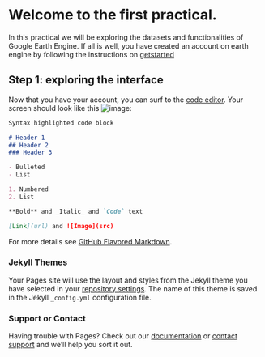 # Welcome to the first practical. 

In this practical we will be exploring the datasets and functionalities of Google Earth Engine. If all is well, you have created an account on earth engine by following the instructions on [getstarted](https://liesjacobs.github.io/WFE_practicals/)


## Step 1: exploring the interface

Now that you have your account, you can surf to the [code editor](code.earthengine.google.com/).
Your screen should look like this ![image](https://user-images.githubusercontent.com/89069805/129699267-c9c03178-f0b5-41be-83d9-96596d36e61c.png):


```markdown
Syntax highlighted code block

# Header 1
## Header 2
### Header 3

- Bulleted
- List

1. Numbered
2. List

**Bold** and _Italic_ and `Code` text

[Link](url) and ![Image](src)
```

For more details see [GitHub Flavored Markdown](https://guides.github.com/features/mastering-markdown/).

### Jekyll Themes

Your Pages site will use the layout and styles from the Jekyll theme you have selected in your [repository settings](https://github.com/liesjacobs/WFE_practicals/settings/pages). The name of this theme is saved in the Jekyll `_config.yml` configuration file.

### Support or Contact

Having trouble with Pages? Check out our [documentation](https://docs.github.com/categories/github-pages-basics/) or [contact support](https://support.github.com/contact) and we’ll help you sort it out.


